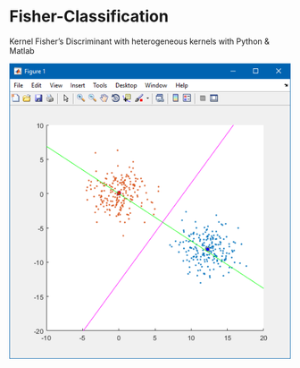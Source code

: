 # Fisher-Classification
Kernel Fisher’s Discriminant with heterogeneous kernels with Python & Matlab

![Screenshot](screenshot.png)
